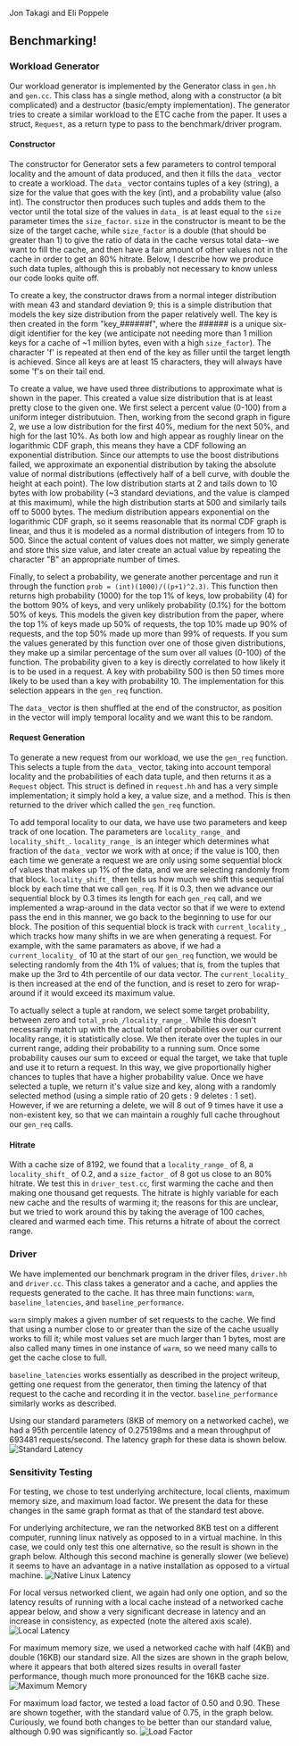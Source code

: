 Jon Takagi and Eli Poppele

## Benchmarking!

### Workload Generator
Our workload generator is implemented by the Generator class in `gen.hh` and `gen.cc`. This class has a single method, along with a constructor (a bit complicated) and a destructor (basic/empty implementation). The generator tries to create a similar workload to the ETC cache from the paper. It uses a struct, `Request`, as a return type to pass to the benchmark/driver program.

#### Constructor
The constructor for Generator sets a few parameters to control temporal locality and the amount of data produced, and then it fills the `data_` vector to create a workload. The `data_` vector contains tuples of a key (string), a size for the value that goes with the key (int), and a probability value (also int). The constructor then produces such tuples and adds them to the vector until the total size of the values in `data_` is at least equal to the `size` parameter times the `size_factor`. `size` in the constructor is meant to be the size of the target cache, while `size_factor` is a double (that should be greater than 1) to give the ratio of data in the cache versus total data--we want to fill the cache, and then have a fair amount of other values not in the cache in order to get an 80% hitrate. Below, I describe how we produce such data tuples, although this is probably not necessary to know unless our code looks quite off.

To create a key, the constructor draws from a normal integer distribution with mean 43 and standard deviation 9; this is a simple distribution that models the key size distribution from the paper relatively well. The key is then created in the form "key_######f", where the ###### is a unique six-digit identifier for the key (we anticipate not needing more than 1 million keys for a cache of ~1 million bytes, even with a high `size_factor`). The character 'f' is repeated at then end of the key as filler until the target length is achieved. Since all keys are at least 15 characters, they will always have some 'f's on their tail end.

To create a value, we have used three distributions to approximate what is shown in the paper. This created a value size distribution that is at least pretty close to the given one. We first select a percent value (0-100) from a uniform integer distributuion. Then, working from the second graph in figure 2, we use a low distribution for the first 40%, medium for the next 50%, and high for the last 10%. As both low and high appear as roughly linear on the logarithmic CDF graph, this means they have a CDF following an exponential distribution. Since our attempts to use the boost distributions failed, we approximate an exponential distribution by taking the absolute value of normal distributions (effectively half of a bell curve, with double the height at each point). The low distribution starts at 2 and tails down to 10 bytes with low probability (~3 standard deviations, and the value is clamped at this maximum), while the high distribution starts at 500 and similarly tails off to 5000 bytes. The medium distribution appears exponential on the logarithmic CDF graph, so it seems reasonable that its normal CDF graph is linear, and thus it is modeled as a normal distribution of integers from 10 to 500. Since the actual content of values does not matter, we simply generate and store this size value, and later create an actual value by repeating the character "B" an appropriate number of times.

Finally, to select a probability, we generate another percentage and run it through the function `prob = (int)(1000)/((p+1)^2.3)`. This function then returns high probability (1000) for the top 1% of keys, low probability (4) for the bottom 90% of keys, and very unlikely probability (0.1%) for the bottom 50% of keys. This models the given key distribution from the paper, where the top 1% of keys made up 50% of requests, the top 10% made up 90% of requests, and the top 50% made up more than 99% of requests. If you sum the values generated by this function over one of those given distributions, they make up a similar percentage of the sum over all values (0-100) of the function. The probability given to a key is directly correlated to how likely it is to be used in a request. A key with probability 500 is then 50 times more likely to be used than a key with probability 10. The implementation for this selection appears in the `gen_req` function. 

The `data_` vector is then shuffled at the end of the constructor, as position in the vector will imply temporal locality and we want this to be random.

#### Request Generation
To generate a new request from our workload, we use the `gen_req` function. This selects a tuple from the `data_` vector, taking into account temporal locality and the probabilities of each data tuple, and then returns it as a `Request` object. This struct is defined in `request.hh` and has a very simple implementation; it simply hold a key, a value size, and a method. This is then returned to the driver which called the `gen_req` function.

To add temporal locality to our data, we have use two parameters and keep track of one location. The parameters are `locality_range_` and `locality_shift_`. `locality_range_` is an integer which determines what fraction of the `data_` vector we work with at once; if the value is 100, then each time we generate a request we are only using some sequential block of values that makes up 1% of the data, and we are selecting randomly from that block. `locality_shift_` then tells us how much we shift this sequential block by each time that we call `gen_req`. If it is 0.3, then we advance our sequential block by 0.3 times its length for each `gen_req` call, and we implemented a wrap-around in the data vector so that if we were to extend pass the end in this manner, we go back to the beginning to use for our block. The position of this sequential block is track with `current_locality_`, which tracks how many shifts in we are when generating a request. For example, with the same paramaters as above, if we had a `current_locality_` of 10 at the start of our `gen_req` function, we would be selecting randomly from the 4th 1% of values; that is, from the tuples that make up the 3rd to 4th percentile of our data vector. The `current_locality_` is then increased at the end of the function, and is reset to zero for wrap-around if it would exceed its maximum value.

To actually select a tuple at random, we select some target probability, between zero and `total_prob_/locality_range_`. While this doesn't necessarily match up with the actual total of probabilities over our current locality range, it is statistically close. We then iterate over the tuples in our current range, adding their probability to a running sum. Once some probability causes our sum to exceed or equal the target, we take that tuple and use it to return a request. In this way, we give proportionally higher chances to tuples that have a higher probability value. Once we have selected a tuple, we return it's value size and key, along with a randomly selected method (using a simple ratio of 20 gets : 9 deletes : 1 set). However, if we are returning a delete, we will 8 out of 9 times have it use a non-existent key, so that we can maintain a roughly full cache throughout our `gen_req` calls.

#### Hitrate
With a cache size of 8192, we found that a `locality_range_` of 8, a `locality_shift_` of 0.2, and a `size_factor_` of 8 got us close to an 80% hitrate. We test this in `driver_test.cc`, first warming the cache and then making one thousand get requests. The hitrate is highly variable for each new cache and the results of warming it; the reasons for this are unclear, but we tried to work around this by taking the average of 100 caches, cleared and warmed each time. This returns a hitrate of about the correct range.

### Driver
We have implemented our benchmark program in the driver files, `driver.hh` and `driver.cc`. This class takes a generator and a cache, and applies the requests generated to the cache. It has three main functions: `warm`, `baseline_latencies`, and `baseline_performance`.

`warm` simply makes a given number of set requests to the cache. We find that using a number close to or greater than the size of the cache usually works to fill it; while most values set are much larger than 1 bytes, most are also called many times in one instance of `warm`, so we need many calls to get the cache close to full. 

`baseline_latencies` works essentially as described in the project writeup, getting one request from the generator, then timing the latency of that request to the cache and recording it in the vector. `baseline_performance` similarly works as described.

Using our standard parameters (8KB of memory on a networked cache), we had a 95th percentile latency of 0.275198ms and a mean throughput of 693481 requests/second. The latency graph for these data is shown below.
![Standard Latency](/latency&#32;8KB&#32;networked.png)

### Sensitivity Testing
For testing, we chose to test underlying architecture, local clients, maximum memory size, and maximum load factor. We present the data for these changes in the same graph format as that of the standard test above. 

For underlying architecture, we ran the networked 8KB test on a different computer, running linux natively as opposed to in a virtual machine. In this case, we could only test this one alternative, so the result is shown in the graph below. Although this second machine is generally slower (we believe) it seems to have an advantage in a native installation as opposed to a virtual machine.
![Native Linux Latency](/Eli_latency.png)

For local versus networked client, we again had only one option, and so the latency results of running with a local cache instead of a networked cache appear below, and show a very significant decrease in latency and an increase in consistency, as expected (note the altered axis scale).
![Local Latency](/local.png)

For maximum memory size, we used a networked cache with half (4KB) and double (16KB) our standard size. All the sizes are shown in the graph below, where it appears that both altered sizes results in overall faster performance, though much more pronounced for the 16KB cache size.
![Maximum Memory](/maxmem.png)

For maximum load factor, we tested a load factor of 0.50 and 0.90. These are shown together, with the standard value of 0.75, in the graph below. Curiously, we found both changes to be better than our standard value, although 0.90 was significantly so.
![Load Factor](/load_factor.png)


